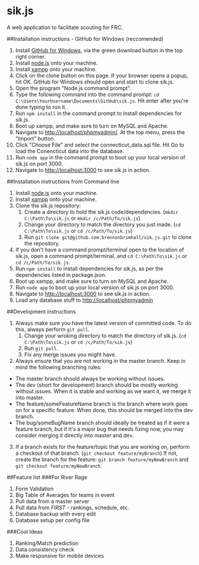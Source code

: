 sik.js
======

A web application to facilitate scouting for FRC.

##Installation instructions - GitHub for Windows (reccomended)
1. Install [GitHub for Windows](http://windows.github.com/), via the green download button in the top right corner.
2. Install [node.js](http://nodejs.org/) onto your machine.
3. Install [xampp](http://www.apachefriends.org/en/xampp.html) onto your machine.
4. Click on the clone button on this page.  If your browser opens a popup, hit OK.  GitHub for Windows should open and start to clone sik.js.
5. Open the program "Node.js command prompt".
6. Type the following command into the command prompt: `cd C:\Users\YourUsername\Documents\GitHub\sik.js`.  Hit enter after you're done typing to run it.
7. Run `npm install` in the command prompt to install dependencies for sik.js.
8. Boot up xampp, and make sure to turn on MySQL and Apache.
9. Navigate to [http://localhost/phpmyadmin/](http://localhost/phpmyadmin/).  At the top menu, press the "Import" button.
10. Click "Choose File" and select the connecticut_data.sql file.  Hit Go to load the Conencticut data into the database.
11. Run `node app` in the command prompt to boot up your local version of sik.js on port 3000.
12. Navigate to [http://localhost:3000](http://localhost:3000) to see sik.js in action.

##Installation instructions from Command line
1. Install [node.js](http://nodejs.org/) onto your machine.
2. Install [xampp](http://www.apachefriends.org/en/xampp.html) onto your machine.
2. Clone the sik.js repository:
    1. Create a directory to hold the sik.js code/dependencies. (`mkdir C:\Path\To\sik.js` or `mkdir /c/Path/To/sik.js`)
    2. Change your directory to match the directory you just made. (`cd C:\Path\To\sik.js` or `cd /c/Path/To/sik.js`)
    3. Run `git clone git@github.com:brennonbrimhall/sik.js.git` to clone the repository.
3. If you don't have a command prompt/terminal open to the location of sik.js, open a command prompt/terminal, and `cd C:\Path\To\sik.js` or `cd /c/Path/To/sik.js`.
4. Run `npm install` to install dependencies for sik.js, as per the dependencies listed in package.json.
5. Boot up xampp, and make sure to turn on MySQL and Apache.
5. Run `node app` to boot up your local version of sik.js on port 3000.
6. Navigate to [http://localhost:3000](http://localhost:3000) to see sik.js in action.
7. Load any database stuff to [http://localhost/phpmyadmin](http://localhost/phpmyadmin)

##Development instructions
1. Always make sure you have the latest version of committed code.  To do this, always perform `git pull`.
    1.  Change your wroking directory to match the directory of sik.js. (`cd C:\Path\To\sik.js` or `cd /c/Path/To/sik.js`)
    2.  Run `git pull`.
    3.  Fix any merge issues you might have.
2. Always ensure that you are not working in the master branch.  Keep in mind the following branching rules:
  * The master branch should always be working without issues.
  * The dev (short for development) branch should be mostly working without issues.  When it is stable and working as we want it, we merge it into master.
  * The feature/someFeatureName branch is the branch where work goes on for a specific feature.  When done, this should be merged into the dev branch.
  * The bug/someBugName branch should ideally be treated as if it were a feature branch, but if it's a major bug that needs fixing now, you may consider merging it directly into master and dev.
3. If a branch exists for the feature/topic that you are working on, perform a checkout of that branch. (`git checkout feature/myBranch`)  If not, create the branch for the feature: `git branch feature/myNewBranch` and `git checkout feature/myNewBranch`.

##Feature list
###For River Rage
1. Form Validation
2. Big Table of Averages for teams in event
3. Pull data from a master server
4. Pull data from *FIRST* - rankings, schedule, etc.
5. Database backup with every edit
6. Database setup per config file

###Cool Ideas
1. Ranking/Match prediction
2. Data consistency check
3. Make responsive for mobile devices

